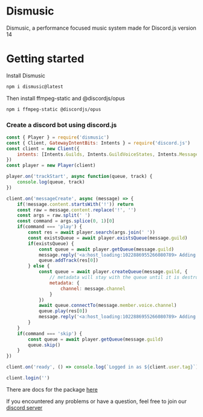 # Dismusic

Dismusic, a performance focused music system made for Discord.js version 14

# Getting started

Install Dismusic

```bash
npm i dismusic@latest
```

Then install ffmpeg-static and @discordjs/opus

```bash
npm i ffmpeg-static @discordjs/opus
```

### Create a discord bot using discord.js

```js
const { Player } = require('dismusic')
const { Client, GatewayIntentBits: Intents } = require('discord.js')
const client = new Client({
    intents: [Intents.Guilds, Intents.GuildVoiceStates, Intents.MessageContent, Intents.GuildMessages]
})
const player = new Player(client)

player.on('trackStart', async function(queue, track) {
    console.log(queue, track)
})

client.on('messageCreate', async (message) => {
    if(!message.content.startsWith('!')) return
    const raw = message.content.replace('!', '')
    const args = raw.split(' ')
    const command = args.splice(0, 1)[0]
    if(command === 'play') {
        const res = await player.search(args.join(' '))
        const existsQueue = await player.existsQueue(message.guild)
        if(existsQueue) {
            const queue = await player.getQueue(message.guild)
            message.reply('<a:host_loading:1022886955266080789> Adding track(s) ' + res[0].name)
            queue.addTrack(res[0])
        } else {
            const queue = await player.createQueue(message.guild, {
                // metadata will stay with the queue until it is destroyed
                metadata: {
                    channel: message.channel
                }
            })
            await queue.connectTo(message.member.voice.channel)
            queue.play(res[0])
            message.reply('<a:host_loading:1022886955266080789> Adding track(s) ' + res[0].name)
        }
    }
    if(command === 'skip') {
        const queue = await player.getQueue(message.guild)
        queue.skip()
    }
})

client.on('ready', () => console.log(`Logged in as ${client.user.tag}`))

client.login('')
```

There are docs for the package [here](https://retrouser955.github.io/dismusic/)

If you encountered any problems or have a question, feel free to join our [discord server](https://discord.gg/uWfMZYju8c)